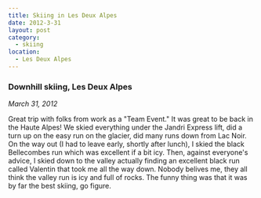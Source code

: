 ```yaml
---
title: Skiing in Les Deux Alpes
date: 2012-3-31
layout: post
category:
  - skiing
location:
  - Les Deux Alpes
---
```


### Downhill skiing, Les Deux Alpes
<i>March 31, 2012</i>

Great trip with folks from work as a "Team Event." It was great to be back in
the Haute Alpes! We skied everything under the Jandri Express lift, did a turn
up on the easy run on the glacier, did many runs down from Lac Noir. On the way
out (I had to leave early, shortly after lunch), I skied the black Bellecombes
run which was excellent if a bit icy. Then, against everyone's advice, I skied
down to the valley actually finding an excellent black run called Valentin that
took me all the way down. Nobody belives me, they all think the valley run is
icy and full of rocks. The funny thing was that it was by far the best skiing,
go figure.
